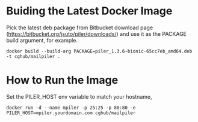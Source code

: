 # Buiding the Latest Docker Image 

Pick the latest deb package from Bitbucket download page (https://bitbucket.org/jsuto/piler/downloads/)
and use it as the PACKAGE build argument, for example.

```
docker build --build-arg PACKAGE=piler_1.3.6~bionic-65cc7eb_amd64.deb -t cghub/mailpiler .
```

# How to Run the Image

Set the PILER_HOST env variable to match your hostname, 

```
docker run -d --name mpiler -p 25:25 -p 80:80 -e PILER_HOST=mpiler.yourdomain.com cghub/mailpiler
```
